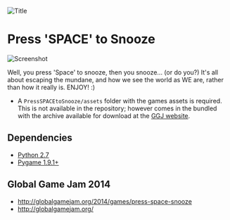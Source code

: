 ![Title](http://i.imgur.com/QAnWnGy.png "Title")

# Press 'SPACE' to Snooze

![Screenshot](http://globalgamejam.org/sites/default/files/styles/game_content__narrow/public/games/screenshots/02_5.png?itok=F6SwhADm "Screenshot")


Well, you press 'Space' to snooze, then you snooze... (or do you?) It's all about escaping the mundane, and how we see the world as WE are, rather than how it really is. ENJOY! :)

* A `PressSPACEtoSnooze/assets` folder with the games assets is required. This is not available in the repository; however comes in the bundled with the archive available for download at the [GGJ website](http://globalgamejam.org/2014/games/press-space-snooze).

## Dependencies 
* [Python 2.7](http://www.python.org/download/releases/2.7.6/)
* [Pygame 1.9.1+](http://www.pygame.org/download.shtml)


## Global Game Jam 2014
* http://globalgamejam.org/2014/games/press-space-snooze
* http://globalgamejam.org/
